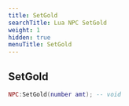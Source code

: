 ```yaml
---
title: SetGold
searchTitle: Lua NPC SetGold
weight: 1
hidden: true
menuTitle: SetGold
---
```

## SetGold
```lua
NPC:SetGold(number amt); -- void
```